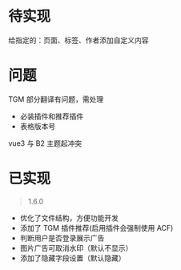 # 待实现

给指定的：页面、标签、作者添加自定义内容

# 问题

TGM 部分翻译有问题，需处理

- 必装插件和推荐插件
- 表格版本号

vue3 与 B2 主题起冲突

# 已实现

> 1.6.0

- 优化了文件结构，方便功能开发
- 添加了 TGM 插件推荐(启用插件会强制使用 ACF)
- 判断用户是否登录展示广告
- 图片广告可取消水印（默认不显示）
- 添加了隐藏字段设置（默认隐藏）
